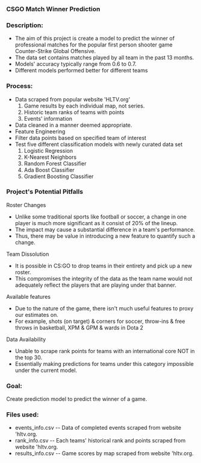 ### CSGO Match Winner Prediction

### Description:

- The aim of this project is create a model to predict the winner of professional matches for the popular first person shooter game Counter-Strike Global Offensive.
- The data set contains matches played by all team in the past 13 months.
- Models' accuracy typically range from 0.6 to 0.7.
- Different models performed better for different teams

### Process:

- Data scraped from popular website 'HLTV.org'
    1. Game results by each individual map, not series.
    2. Historic team ranks of teams with points
    3. Events' information
- Data cleaned in a manner deemed appropriate. 
- Feature Engineering
- Filter data points based on specified team of interest
- Test five different classification models with newly curated data set
    1. Logistic Regression
    2. K-Nearest Neighbors
    3. Random Forest Classifier
    4. Ada Boost Classifier
    5. Gradient Boosting Classifier

### Project's Potential Pitfalls

Roster Changes
- Unlike some traditional sports like football or soccer, a change in one player is much more significant as it consist of 20% of the lineup.
- The impact may cause a substantial difference in a team's performance.
- Thus, there may be value in introducing a new feature to quantify such a change.

Team Dissolution
- It is possible in CS:GO to drop teams in their entirety and pick up a new roster.
- This compromises the integrity of the data as the team name would not adequately reflect the players that are playing under that banner.

Available features
- Due to the nature of the game, there isn't much useful features to proxy our estimates on.
- For example, shots (on target) & corners for soccer, throw-ins & free throws in basketball, XPM & GPM & wards in Dota 2

Data Availability
- Unable to scrape rank points for teams with an international core NOT in the top 30.
- Essentially making predictions for teams under this category impossible under the current model.

### Goal:

Create prediction model to predict the winner of a game.
 
### Files used:

- events_info.csv -- Data of completed events scraped from website 'hltv.org.
- rank_info.csv -- Each teams' historical rank and points scraped from website 'hltv.org.
- results_info.csv -- Game scores by map scraped from website 'hltv.org.
